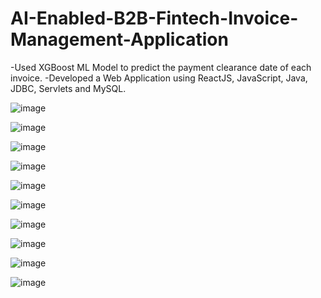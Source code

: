 # AI-Enabled-B2B-Fintech-Invoice-Management-Application

-Used XGBoost ML Model to predict the payment clearance date of each invoice.
-Developed a Web Application using ReactJS, JavaScript, Java, JDBC, Servlets and MySQL.

![image](https://user-images.githubusercontent.com/81129276/177465442-6e8bbe83-4a78-4cd6-94e6-3b2d6dd4b40b.png)

![image](https://user-images.githubusercontent.com/81129276/177465644-1d15da7f-f4a5-45d3-affd-b93f09d09e19.png)

![image](https://user-images.githubusercontent.com/81129276/177465660-799bb104-03d8-41ab-bf01-720d81d54307.png)

![image](https://user-images.githubusercontent.com/81129276/177465672-45b69591-c3bf-45a8-bf5b-feff4cd4c545.png)
 
![image](https://user-images.githubusercontent.com/81129276/177466233-f0a2ce68-2313-404f-8566-ecf95c1a2570.png)

![image](https://user-images.githubusercontent.com/81129276/177466243-74e5af7c-1b46-49b4-bdc5-2a4402a3f7d4.png)

 ![image](https://user-images.githubusercontent.com/81129276/177466252-7467e58b-31a7-4a63-82df-b79de0c442d2.png)

 ![image](https://user-images.githubusercontent.com/81129276/177466270-0c75d455-80dd-42b1-bfa8-6b2cbaf46326.png)

![image](https://user-images.githubusercontent.com/81129276/177466284-39f092b9-e809-4feb-8acd-95cdc6d3d0d4.png)

 ![image](https://user-images.githubusercontent.com/81129276/177466292-f47d1bb8-6fb4-4b90-b5ea-576f3d856e10.png)

